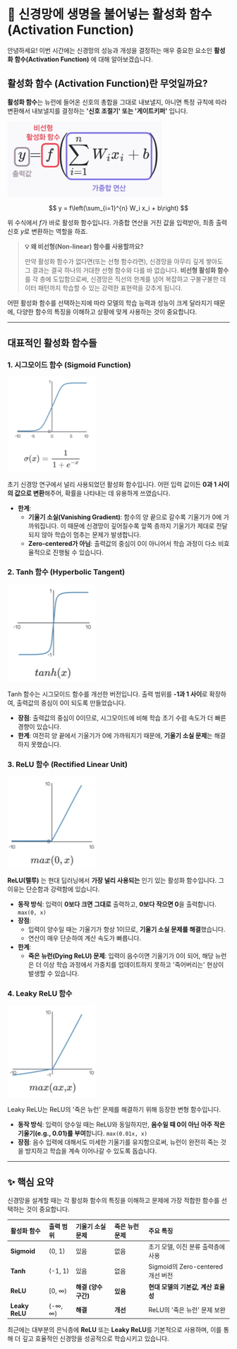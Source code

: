 # 🧠 신경망에 생명을 불어넣는 활성화 함수 (Activation Function)

안녕하세요! 이번 시간에는 신경망의 성능과 개성을 결정하는 매우 중요한 요소인 **활성화 함수(Activation Function)** 에 대해 알아보겠습니다.

## 활성화 함수 (Activation Function)란 무엇일까요?

**활성화 함수**는 뉴런에 들어온 신호의 총합을 그대로 내보낼지, 아니면 특정 규칙에 따라 변환해서 내보낼지를 결정하는 **'신호 조절기' 또는 '게이트키퍼'** 입니다.

<img src="../images/activation-function.png" width=350>

$$
y = f\left(\sum_{i=1}^{n} W_i x_i + b\right)
$$

위 수식에서 $f$가 바로 활성화 함수입니다. 가중합 연산을 거친 값을 입력받아, 최종 출력 신호 $y$로 변환하는 역할을 하죠.

> **💡 왜 비선형(Non-linear) 함수를 사용할까요?**
>
> 만약 활성화 함수가 없다면(또는 선형 함수라면), 신경망을 아무리 깊게 쌓아도 그 결과는 결국 하나의 거대한 선형 함수와 다를 바 없습니다. **비선형 활성화 함수**를 각 층에 도입함으로써, 신경망은 직선의 한계를 넘어 복잡하고 구불구불한 데이터 패턴까지 학습할 수 있는 강력한 표현력을 갖추게 됩니다.

어떤 활성화 함수를 선택하는지에 따라 모델의 학습 능력과 성능이 크게 달라지기 때문에, 다양한 함수의 특징을 이해하고 상황에 맞게 사용하는 것이 중요합니다.

---

## 대표적인 활성화 함수들

### 1. 시그모이드 함수 (Sigmoid Function)

<img src="../images/sigmoid2.png" width=200>

초기 신경망 연구에서 널리 사용되었던 활성화 함수입니다. 어떤 입력 값이든 **0과 1 사이의 값으로 변환**해주어, 확률을 나타내는 데 유용하게 쓰였습니다.

- **한계**:
  - **기울기 소실(Vanishing Gradient)**: 함수의 양 끝으로 갈수록 기울기가 0에 가까워집니다. 이 때문에 신경망이 깊어질수록 앞쪽 층까지 기울기가 제대로 전달되지 않아 학습이 멈추는 문제가 발생합니다.
  - **Zero-centered가 아님**: 출력값의 중심이 0이 아니어서 학습 과정이 다소 비효율적으로 진행될 수 있습니다.

### 2. Tanh 함수 (Hyperbolic Tangent)

<img src="../images/tanh.png" width=200>

Tanh 함수는 시그모이드 함수를 개선한 버전입니다. 출력 범위를 **-1과 1 사이**로 확장하여, 출력값의 중심이 0이 되도록 만들었습니다.

- **장점**: 출력값의 중심이 0이므로, 시그모이드에 비해 학습 초기 수렴 속도가 더 빠른 경향이 있습니다.
- **한계**: 여전히 양 끝에서 기울기가 0에 가까워지기 때문에, **기울기 소실 문제**는 해결하지 못했습니다.

### 3. ReLU 함수 (Rectified Linear Unit)

<img src="../images/relu.png" width=200>

**ReLU(렐루)** 는 현대 딥러닝에서 **가장 널리 사용되는** 인기 있는 활성화 함수입니다. 그 이유는 단순함과 강력함에 있습니다.

- **동작 방식**: 입력이 **0보다 크면 그대로** 출력하고, **0보다 작으면 0**을 출력합니다. `max(0, x)`
- **장점**:
  - 입력이 양수일 때는 기울기가 항상 1이므로, **기울기 소실 문제를 해결**했습니다.
  - 연산이 매우 단순하여 계산 속도가 빠릅니다.
- **한계**:
  - **죽은 뉴런(Dying ReLU) 문제**: 입력이 음수이면 기울기가 0이 되어, 해당 뉴런은 더 이상 학습 과정에서 가중치를 업데이트하지 못하고 '죽어버리는' 현상이 발생할 수 있습니다.

### 4. Leaky ReLU 함수

<img src="../images/leaky-relu.png" width=200>

Leaky ReLU는 ReLU의 '죽은 뉴런' 문제를 해결하기 위해 등장한 변형 함수입니다.

- **동작 방식**: 입력이 양수일 때는 ReLU와 동일하지만, **음수일 때 0이 아닌 아주 작은 기울기(e.g., 0.01)를 부여**합니다. `max(0.01x, x)`
- **장점**: 음수 입력에 대해서도 미세한 기울기를 유지함으로써, 뉴런이 완전히 죽는 것을 방지하고 학습을 계속 이어나갈 수 있도록 돕습니다.

---

## ✨ 핵심 요약

신경망을 설계할 때는 각 활성화 함수의 특징을 이해하고 문제에 가장 적합한 함수를 선택하는 것이 중요합니다.

| 활성화 함수    | 출력 범위 | 기울기 소실 문제     | 죽은 뉴런 문제 | 주요 특징                           |
| :------------- | :-------- | :------------------- | :------------- | :---------------------------------- |
| **Sigmoid**    | (0, 1)    | 있음                 | 없음           | 초기 모델, 이진 분류 출력층에 사용  |
| **Tanh**       | (-1, 1)   | 있음                 | 없음           | Sigmoid의 Zero-centered 개선 버전   |
| **ReLU**       | [0, ∞)    | **해결 (양수 구간)** | **있음**       | **현대 모델의 기본값, 계산 효율성** |
| **Leaky ReLU** | (-∞, ∞)   | **해결**             | **개선**       | ReLU의 '죽은 뉴런' 문제 보완        |

최근에는 대부분의 은닉층에 **ReLU** 또는 **Leaky ReLU**를 기본적으로 사용하며, 이를 통해 더 깊고 효율적인 신경망을 성공적으로 학습시키고 있습니다.
